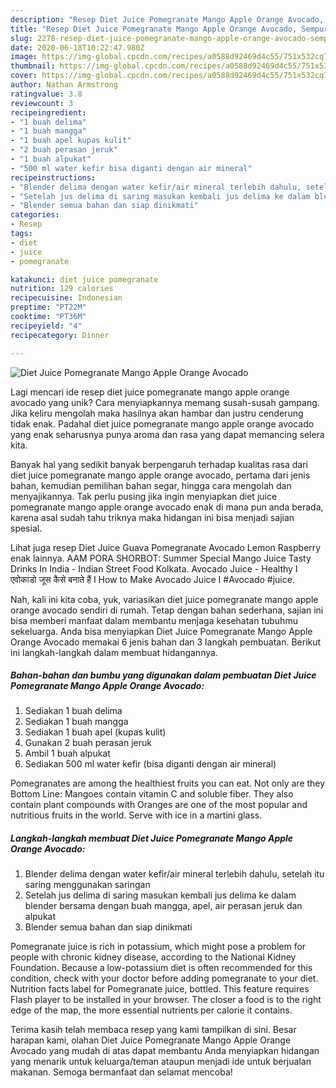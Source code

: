 ```yaml
---
description: "Resep Diet Juice Pomegranate Mango Apple Orange Avocado, Sempurna"
title: "Resep Diet Juice Pomegranate Mango Apple Orange Avocado, Sempurna"
slug: 2278-resep-diet-juice-pomegranate-mango-apple-orange-avocado-sempurna
date: 2020-06-18T10:22:47.980Z
image: https://img-global.cpcdn.com/recipes/a0588d92469d4c55/751x532cq70/diet-juice-pomegranate-mango-apple-orange-avocado-foto-resep-utama.jpg
thumbnail: https://img-global.cpcdn.com/recipes/a0588d92469d4c55/751x532cq70/diet-juice-pomegranate-mango-apple-orange-avocado-foto-resep-utama.jpg
cover: https://img-global.cpcdn.com/recipes/a0588d92469d4c55/751x532cq70/diet-juice-pomegranate-mango-apple-orange-avocado-foto-resep-utama.jpg
author: Nathan Armstrong
ratingvalue: 3.8
reviewcount: 3
recipeingredient:
- "1 buah delima"
- "1 buah mangga"
- "1 buah apel kupas kulit"
- "2 buah perasan jeruk"
- "1 buah alpukat"
- "500 ml water kefir bisa diganti dengan air mineral"
recipeinstructions:
- "Blender delima dengan water kefir/air mineral terlebih dahulu, setelah itu saring menggunakan saringan"
- "Setelah jus delima di saring masukan kembali jus delima ke dalam blender bersama dengan buah mangga, apel, air perasan jeruk dan alpukat"
- "Blender semua bahan dan siap dinikmati"
categories:
- Resep
tags:
- diet
- juice
- pomegranate

katakunci: diet juice pomegranate 
nutrition: 129 calories
recipecuisine: Indonesian
preptime: "PT22M"
cooktime: "PT36M"
recipeyield: "4"
recipecategory: Dinner

---
```



![Diet Juice Pomegranate Mango Apple Orange Avocado](https://img-global.cpcdn.com/recipes/a0588d92469d4c55/751x532cq70/diet-juice-pomegranate-mango-apple-orange-avocado-foto-resep-utama.jpg)

Lagi mencari ide resep diet juice pomegranate mango apple orange avocado yang unik? Cara menyiapkannya memang susah-susah gampang. Jika keliru mengolah maka hasilnya akan hambar dan justru cenderung tidak enak. Padahal diet juice pomegranate mango apple orange avocado yang enak seharusnya punya aroma dan rasa yang dapat memancing selera kita.

Banyak hal yang sedikit banyak berpengaruh terhadap kualitas rasa dari diet juice pomegranate mango apple orange avocado, pertama dari jenis bahan, kemudian pemilihan bahan segar, hingga cara mengolah dan menyajikannya. Tak perlu pusing jika ingin menyiapkan diet juice pomegranate mango apple orange avocado enak di mana pun anda berada, karena asal sudah tahu triknya maka hidangan ini bisa menjadi sajian spesial.

Lihat juga resep Diet Juice Guava Pomegranate Avocado Lemon Raspberry enak lainnya. AAM PORA SHORBOT: Summer Special Mango Juice Tasty Drinks In India - Indian Street Food Kolkata. Avocado Juice - Healthy I एवोकाडो जूस कैसे बनाते हैं I How to Make Avocado Juice I #Avocado #juice.


Nah, kali ini kita coba, yuk, variasikan diet juice pomegranate mango apple orange avocado sendiri di rumah. Tetap dengan bahan sederhana, sajian ini bisa memberi manfaat dalam membantu menjaga kesehatan tubuhmu sekeluarga. Anda bisa menyiapkan Diet Juice Pomegranate Mango Apple Orange Avocado memakai 6 jenis bahan dan 3 langkah pembuatan. Berikut ini langkah-langkah dalam membuat hidangannya.

<!--inarticleads1-->

##### Bahan-bahan dan bumbu yang digunakan dalam pembuatan Diet Juice Pomegranate Mango Apple Orange Avocado:

1. Sediakan 1 buah delima
1. Sediakan 1 buah mangga
1. Sediakan 1 buah apel (kupas kulit)
1. Gunakan 2 buah perasan jeruk
1. Ambil 1 buah alpukat
1. Sediakan 500 ml water kefir (bisa diganti dengan air mineral)


Pomegranates are among the healthiest fruits you can eat. Not only are they Bottom Line: Mangoes contain vitamin C and soluble fiber. They also contain plant compounds with Oranges are one of the most popular and nutritious fruits in the world. Serve with ice in a martini glass. 

<!--inarticleads2-->

##### Langkah-langkah membuat Diet Juice Pomegranate Mango Apple Orange Avocado:

1. Blender delima dengan water kefir/air mineral terlebih dahulu, setelah itu saring menggunakan saringan
1. Setelah jus delima di saring masukan kembali jus delima ke dalam blender bersama dengan buah mangga, apel, air perasan jeruk dan alpukat
1. Blender semua bahan dan siap dinikmati


Pomegranate juice is rich in potassium, which might pose a problem for people with chronic kidney disease, according to the National Kidney Foundation. Because a low-potassium diet is often recommended for this condition, check with your doctor before adding pomegranate to your diet. Nutrition facts label for Pomegranate juice, bottled. This feature requires Flash player to be installed in your browser. The closer a food is to the right edge of the map, the more essential nutrients per calorie it contains. 

Terima kasih telah membaca resep yang kami tampilkan di sini. Besar harapan kami, olahan Diet Juice Pomegranate Mango Apple Orange Avocado yang mudah di atas dapat membantu Anda menyiapkan hidangan yang menarik untuk keluarga/teman ataupun menjadi ide untuk berjualan makanan. Semoga bermanfaat dan selamat mencoba!
